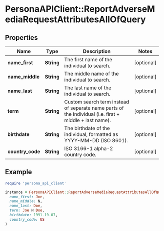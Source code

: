 # PersonaAPIClient::ReportAdverseMediaRequestAttributesAllOfQuery

## Properties

| Name | Type | Description | Notes |
| ---- | ---- | ----------- | ----- |
| **name_first** | **String** | The first name of the individual to search. | [optional] |
| **name_middle** | **String** | The middle name of the individual to search. | [optional] |
| **name_last** | **String** | The last name of the individual to search. | [optional] |
| **term** | **String** | Custom search term instead of separate name parts of the individual (i.e. first + middle + last name). | [optional] |
| **birthdate** | **String** | The birthdate of the individual, formatted as YYYY-MM-DD (ISO 8601). | [optional] |
| **country_code** | **String** | ISO 3166-1 alpha-2 country code. | [optional] |

## Example

```ruby
require 'persona_api_client'

instance = PersonaAPIClient::ReportAdverseMediaRequestAttributesAllOfQuery.new(
  name_first: Joe,
  name_middle: N,
  name_last: Doe,
  term: Joe N Doe,
  birthdate: 1991-10-07,
  country_code: US
)
```


